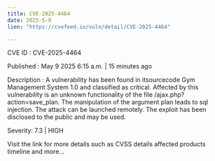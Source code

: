 ```yaml
---
title: CVE-2025-4464
date: 2025-5-9
lien: "https://cvefeed.io/vuln/detail/CVE-2025-4464"

---
```


CVE ID : CVE-2025-4464

Published :  May 9
2025
6:15 a.m. | 15 minutes ago

Description : A vulnerability has been found in itsourcecode Gym Management System 1.0 and classified as critical. Affected by this vulnerability is an unknown functionality of the file /ajax.php?action=save_plan. The manipulation of the argument plan leads to sql injection. The attack can be launched remotely. The exploit has been disclosed to the public and may be used.

Severity: 7.3 | HIGH

Visit the link for more details
such as CVSS details
affected products
timeline
and more...
